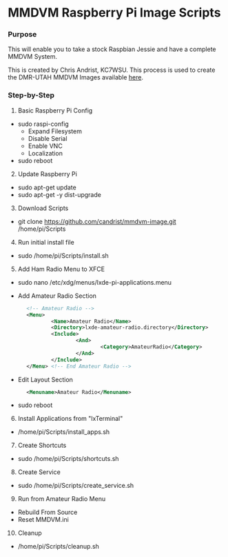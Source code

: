 # MMDVM Raspberry Pi Image Scripts

### Purpose
This will enable you to take a stock Raspbian Jessie and have a complete MMDVM System.

This is created by Chris Andrist, KC7WSU. This process is used to create the DMR-UTAH MMDVM Images available [here](http://www.dmr-utah.net/support/mmdvm/images/).

### Step-by-Step
1. Basic Raspberry Pi Config
  - sudo raspi-config
    - Expand Filesystem
    - Disable Serial
    - Enable VNC
    - Localization
 - sudo reboot

2. Update Raspberry Pi
 - sudo apt-get update
 - sudo apt-get -y dist-upgrade
 
3. Download Scripts
  - git clone https://github.com/candrist/mmdvm-image.git /home/pi/Scripts

4. Run initial install file
  - sudo /home/pi/Scripts/install.sh

5. Add Ham Radio Menu to XFCE

  - sudo nano /etc/xdg/menus/lxde-pi-applications.menu

  - Add Amateur Radio Section

  ```xml
        <!-- Amateur Radio -->
        <Menu>
                <Name>Amateur Radio</Name>
                <Directory>lxde-amateur-radio.directory</Directory>
                <Include>
                        <And>
                                <Category>AmateurRadio</Category>
                        </And>
                </Include>
        </Menu> <!-- End Amateur Radio -->
  ```

  - Edit Layout Section

  ```xml
		<Menuname>Amateur Radio</Menuname>
  ```
  
 - sudo reboot

6. Install Applications from  "lxTerminal"
  - /home/pi/Scripts/install_apps.sh
  
7. Create Shortcuts
  - sudo /home/pi/Scripts/shortcuts.sh

8. Create Service
  - sudo /home/pi/Scripts/create_service.sh

9. Run from Amateur Radio Menu
  - Rebuild From Source
  - Reset MMDVM.ini

10. Cleanup
  - /home/pi/Scripts/cleanup.sh
